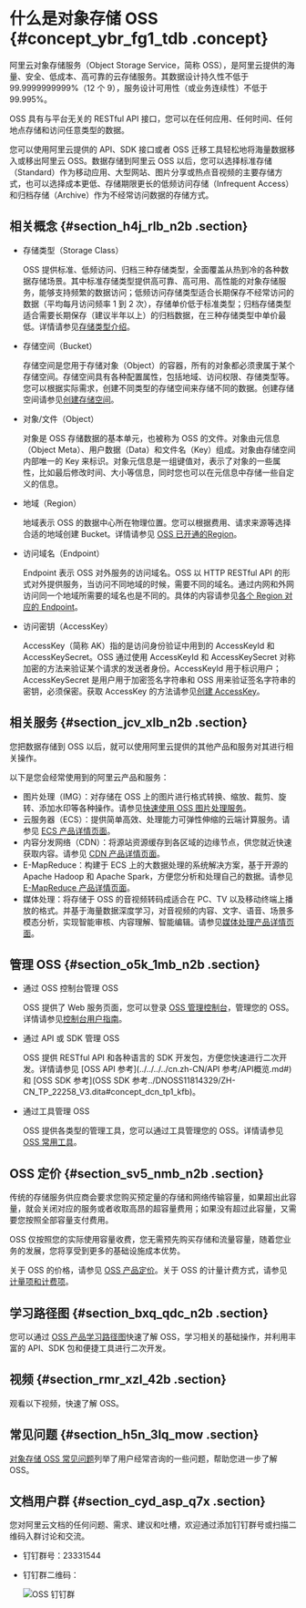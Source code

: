 # 什么是对象存储 OSS {#concept_ybr_fg1_tdb .concept}

阿里云对象存储服务（Object Storage Service，简称 OSS），是阿里云提供的海量、安全、低成本、高可靠的云存储服务。其数据设计持久性不低于 99.9999999999%（12 个 9），服务设计可用性（或业务连续性）不低于 99.995%。

OSS 具有与平台无关的 RESTful API 接口，您可以在任何应用、任何时间、任何地点存储和访问任意类型的数据。

您可以使用阿里云提供的 API、SDK 接口或者 OSS 迁移工具轻松地将海量数据移入或移出阿里云 OSS。数据存储到阿里云 OSS 以后，您可以选择标准存储（Standard）作为移动应用、大型网站、图片分享或热点音视频的主要存储方式，也可以选择成本更低、存储期限更长的低频访问存储（Infrequent Access）和归档存储（Archive）作为不经常访问数据的存储方式。

## 相关概念 {#section_h4j_rlb_n2b .section}

-   存储类型（Storage Class）

    OSS 提供标准、低频访问、归档三种存储类型，全面覆盖从热到冷的各种数据存储场景。其中标准存储类型提供高可靠、高可用、高性能的对象存储服务，能够支持频繁的数据访问；低频访问存储类型适合长期保存不经常访问的数据（平均每月访问频率 1 到 2 次），存储单价低于标准类型；归档存储类型适合需要长期保存（建议半年以上）的归档数据，在三种存储类型中单价最低。详情请参见[存储类型介绍](../../../../cn.zh-CN/开发指南/存储类型/存储类型介绍.md#)。

-   存储空间（Bucket）

    存储空间是您用于存储对象（Object）的容器，所有的对象都必须隶属于某个存储空间。存储空间具有各种配置属性，包括地域、访问权限、存储类型等。您可以根据实际需求，创建不同类型的存储空间来存储不同的数据。创建存储空间请参见[创建存储空间](../../../../cn.zh-CN/开发指南/存储空间（Bucket）/创建存储空间.md#)。

-   对象/文件（Object）

    对象是 OSS 存储数据的基本单元，也被称为 OSS 的文件。对象由元信息（Object Meta）、用户数据（Data）和文件名（Key）组成。对象由存储空间内部唯一的 Key 来标识。对象元信息是一组键值对，表示了对象的一些属性，比如最后修改时间、大小等信息，同时您也可以在元信息中存储一些自定义的信息。

-   地域（Region）

    地域表示 OSS 的数据中心所在物理位置。您可以根据费用、请求来源等选择合适的地域创建 Bucket。详情请参见 [OSS 已开通的Region](../../../../cn.zh-CN/开发指南/访问域名（Endpoint）/访问域名和数据中心.md#)。

-   访问域名（Endpoint）

    Endpoint 表示 OSS 对外服务的访问域名。OSS 以 HTTP RESTful API 的形式对外提供服务，当访问不同地域的时候，需要不同的域名。通过内网和外网访问同一个地域所需要的域名也是不同的。具体的内容请参见[各个 Region 对应的 Endpoint](../../../../cn.zh-CN/开发指南/访问域名（Endpoint）/访问域名和数据中心.md#)。

-   访问密钥（AccessKey）

    AccessKey（简称 AK）指的是访问身份验证中用到的 AccessKeyId 和 AccessKeySecret。OSS 通过使用 AccessKeyId 和 AccessKeySecret 对称加密的方法来验证某个请求的发送者身份。AccessKeyId 用于标识用户；AccessKeySecret 是用户用于加密签名字符串和 OSS 用来验证签名字符串的密钥，必须保密。获取 AccessKey 的方法请参见[创建 AccessKey](../../../../cn.zh-CN/通用参考/创建AccessKey.md#)。


## 相关服务 {#section_jcv_xlb_n2b .section}

您把数据存储到 OSS 以后，就可以使用阿里云提供的其他产品和服务对其进行相关操作。

以下是您会经常使用到的阿里云产品和服务：

-   图片处理（IMG）：对存储在 OSS 上的图片进行格式转换、缩放、裁剪、旋转、添加水印等各种操作。请参见[快速使用 OSS 图片处理服务](../../../../cn.zh-CN/数据处理/图片处理指南/快速使用OSS图片服务.md#)。
-   云服务器（ECS）：提供简单高效、处理能力可弹性伸缩的云端计算服务。请参见 [ECS 产品详情页面](https://www.aliyun.com/product/ecs)。
-   内容分发网络（CDN）：将源站资源缓存到各区域的边缘节点，供您就近快速获取内容。请参见 [CDN 产品详情页面](https://www.aliyun.com/product/cdn)。
-   E-MapReduce：构建于 ECS 上的大数据处理的系统解决方案，基于开源的 Apache Hadoop 和 Apache Spark，方便您分析和处理自己的数据。请参见 [E-MapReduce 产品详情页面](https://www.aliyun.com/product/emapreduce)。
-   媒体处理：将存储于 OSS 的音视频转码成适合在 PC、TV 以及移动终端上播放的格式。并基于海量数据深度学习，对音视频的内容、文字、语音、场景多模态分析，实现智能审核、内容理解、智能编辑。请参见[媒体处理产品详情页面](https://www.aliyun.com/product/mts)。

## 管理 OSS {#section_o5k_1mb_n2b .section}

-   通过 OSS 控制台管理 OSS

    OSS 提供了 Web 服务页面，您可以登录 [OSS 管理控制台](https://oss.console.aliyun.com/overview)，管理您的 OSS。详情请参见[控制台用户指南](../../../../cn.zh-CN/控制台用户指南/登录OSS管理控制台/使用阿里云账号登录OSS管理控制台.md#)。

-   通过 API 或 SDK 管理 OSS

    OSS 提供 RESTful API 和各种语言的 SDK 开发包，方便您快速进行二次开发。详情请参见 [OSS API 参考](../../../../cn.zh-CN/API 参考/API概览.md#)和 [OSS SDK 参考](OSS SDK 参考../DNOSS11814329/ZH-CN_TP_22258_V3.dita#concept_dcn_tp1_kfb)。

-   通过工具管理 OSS

    OSS 提供各类型的管理工具，您可以通过工具管理您的 OSS。详情请参见 [OSS 常用工具](../../../../cn.zh-CN/常用工具/OSS常用工具汇总.md#)。


## OSS 定价 {#section_sv5_nmb_n2b .section}

传统的存储服务供应商会要求您购买预定量的存储和网络传输容量，如果超出此容量，就会关闭对应的服务或者收取高昂的超容量费用；如果没有超过此容量，又需要您按照全部容量支付费用。

OSS 仅按照您的实际使用容量收费，您无需预先购买存储和流量容量，随着您业务的发展，您将享受到更多的基础设施成本优势。

关于 OSS 的价格，请参见 [OSS 产品定价](https://www.aliyun.com/price/product#/oss/detail)。关于 OSS 的计量计费方式，请参见 [计量项和计费项](../../../../cn.zh-CN/计量计费/计量项和计费项.md#)。

## 学习路径图 {#section_bxq_qdc_n2b .section}

您可以通过 [OSS 产品学习路径图](https://help.aliyun.com/learn/learningpath/oss.html)快速了解 OSS，学习相关的基础操作，并利用丰富的 API、SDK 包和便捷工具进行二次开发。

## 视频 {#section_rmr_xzl_42b .section}

观看以下视频，快速了解 OSS。  

## 常见问题 {#section_h5n_3lq_mow .section}

[对象存储 OSS 常见问题](cn.zh-CN/产品简介/常见问题.md#)列举了用户经常咨询的一些问题，帮助您进一步了解 OSS。

## 文档用户群 {#section_cyd_asp_q7x .section}

您对阿里云文档的任何问题、需求、建议和吐槽，欢迎通过添加钉钉群号或扫描二维码入群讨论和交流。

-   钉钉群号：23331544
-   钉钉群二维码：

    ![OSS 钉钉群](http://static-aliyun-doc.oss-cn-hangzhou.aliyuncs.com/assets/img/4313/156872947150213_zh-CN.png)


